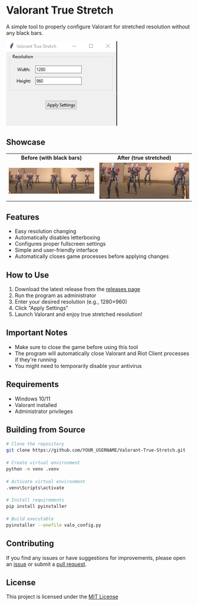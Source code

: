 # Valorant True Stretch

A simple tool to properly configure Valorant for stretched resolution without any black bars.

![App Interface](screenshots/app.png)

## Showcase

<div align="center">
  <table>
    <tr>
      <td align="center"><b>Before (with black bars)</b></td>
      <td align="center"><b>After (true stretched)</b></td>
    </tr>
    <tr>
      <td><img src="screenshots/before.png" width="400"/></td>
      <td><img src="screenshots/after.png" width="400"/></td>
    </tr>
  </table>
</div>

## Features
- Easy resolution changing
- Automatically disables letterboxing
- Configures proper fullscreen settings
- Simple and user-friendly interface
- Automatically closes game processes before applying changes

## How to Use
1. Download the latest release from the [releases page](../../releases)
2. Run the program as administrator
3. Enter your desired resolution (e.g., 1280×960)
4. Click "Apply Settings"
5. Launch Valorant and enjoy true stretched resolution!

## Important Notes
- Make sure to close the game before using this tool
- The program will automatically close Valorant and Riot Client processes if they're running
- You might need to temporarily disable your antivirus

## Requirements
- Windows 10/11
- Valorant installed
- Administrator privileges

## Building from Source
```bash
# Clone the repository
git clone https://github.com/YOUR_USERNAME/Valorant-True-Stretch.git

# Create virtual environment
python -m venv .venv

# Activate virtual environment
.venv\Scripts\activate

# Install requirements
pip install pyinstaller

# Build executable
pyinstaller --onefile valo_config.py
```

## Contributing
If you find any issues or have suggestions for improvements, please open an [issue](../../issues) or submit a [pull request](../../pulls).

## License
This project is licensed under the [MIT License](LICENSE)
